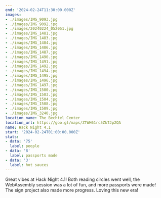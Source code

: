```yaml
---
end: '2024-02-24T11:30:00.000Z'
images:
- ./images/IMG_9093.jpg
- ./images/IMG_9092.jpg
- ./images/20240224_052051.jpg
- ./images/IMG_1481.jpg
- ./images/IMG_1483.jpg
- ./images/IMG_1484.jpg
- ./images/IMG_1486.jpg
- ./images/IMG_1487.jpg
- ./images/IMG_1490.jpg
- ./images/IMG_1491.jpg
- ./images/IMG_1492.jpg
- ./images/IMG_1494.jpg
- ./images/IMG_1495.jpg
- ./images/IMG_1496.jpg
- ./images/IMG_1497.jpg
- ./images/IMG_1500.jpg
- ./images/IMG_1503.jpg
- ./images/IMG_1504.jpg
- ./images/IMG_1508.jpg
- ./images/IMG_1509.jpg
- ./images/IMG_3240.jpg
location_name: The Bechtel Center
location_url: https://goo.gl/maps/ZTWH61rc5ZkTJp2QA
name: Hack Night 4.1
start: '2024-02-24T01:00:00.000Z'
stats:
- data: '75'
  label: people
- data: '8'
  label: passports made
- data: '3'
  label: hot sauces
---
```


Great vibes at Hack Night 4.1! Both reading circles went well, the WebAssembly session was a lot of fun, and more passports were made! The sign project also made more progress. Loving this new era!